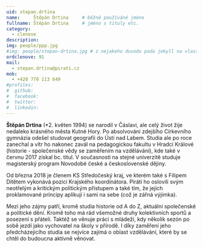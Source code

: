 ```yaml
---
uid: stepan.drtina
name:     Štěpán Drtina  	# běžně používáné jméno
fullname: Štěpán Drtina  	# jméno s tituly etc.
category:
  - clenove
description: 
img: people/ppp.jpg
#img: people/stepan-drtina.jpg # z nejakeho duvodu pada jekyll na vlastni fotce
ordclenove: 91
mail:
  - stepan.drtina@pirati.cz
mob:
  - +420 770 113 649
#profiles:
#  github:
#  facebook:
#  twitter:
#  linkedin:
---
```


**Štěpán Drtina** (*2. květen 1994) se narodil v Čáslavi, ale celý život žije nedaleko krásného města Kutné Hory. Po absolvování zdejšího Církevního gymnázia odešel studovat geografii do Ústí nad Labem. Studia ale po roce zanechal a vítr ho nakonec zavál na pedagogickou fakultu v Hradci Králové (historie - společenské vědy se zaměřením na vzdělávání), kde také v červnu 2017 získal bc. titul. V současnosti na stejné univerzitě studuje magisterský program Novodobé české a československé dějiny.

Od března 2018 je členem KS Středočeský kraj, ve kterém také s Filipem Dítětem vykonává pozici Krajského koordinátora. Piráti ho oslovili svým neotřelým a kritickým politickým přístupem a také tím, že jejich proklamované principy aplikují i sami na sebe (což je zářná výjimka).

Mezi jeho zájmy patří, kromě studia historie od A do Z, aktuální společenské a politické dění. Kromě toho má rád všemožné druhy kolektivních sportů a posezení s přáteli. Taktéž se věnuje práci s mládeží, kdy několik sezón po sobě jezdí jako vychovatel na školy v přírodě. I díky zaměření jeho předcházejícího studia se nejvíce zajímá o oblast vzdělávání, které by se chtěl do budoucna aktivně věnovat.

